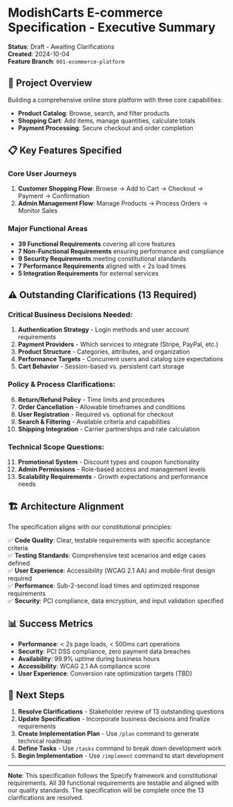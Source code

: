 # ModishCarts E-commerce Specification - Executive Summary

**Status**: Draft - Awaiting Clarifications  
**Created**: 2024-10-04  
**Feature Branch**: `001-ecommerce-platform`

## 🎯 Project Overview

Building a comprehensive online store platform with three core capabilities:
- **Product Catalog**: Browse, search, and filter products
- **Shopping Cart**: Add items, manage quantities, calculate totals
- **Payment Processing**: Secure checkout and order completion

## 📋 Key Features Specified

### Core User Journeys
1. **Customer Shopping Flow**: Browse → Add to Cart → Checkout → Payment → Confirmation
2. **Admin Management Flow**: Manage Products → Process Orders → Monitor Sales

### Major Functional Areas
- **39 Functional Requirements** covering all core features
- **7 Non-Functional Requirements** ensuring performance and compliance
- **9 Security Requirements** meeting constitutional standards
- **7 Performance Requirements** aligned with < 2s load times
- **5 Integration Requirements** for external services

## ⚠️ Outstanding Clarifications (13 Required)

### Critical Business Decisions Needed:
1. **Authentication Strategy** - Login methods and user account requirements
2. **Payment Providers** - Which services to integrate (Stripe, PayPal, etc.)
3. **Product Structure** - Categories, attributes, and organization
4. **Performance Targets** - Concurrent users and catalog size expectations
5. **Cart Behavior** - Session-based vs. persistent cart storage

### Policy & Process Clarifications:
6. **Return/Refund Policy** - Time limits and procedures
7. **Order Cancellation** - Allowable timeframes and conditions
8. **User Registration** - Required vs. optional for checkout
9. **Search & Filtering** - Available criteria and capabilities
10. **Shipping Integration** - Carrier partnerships and rate calculation

### Technical Scope Questions:
11. **Promotional System** - Discount types and coupon functionality
12. **Admin Permissions** - Role-based access and management levels
13. **Scalability Requirements** - Growth expectations and performance needs

## 🏗️ Architecture Alignment

The specification aligns with our constitutional principles:

✅ **Code Quality**: Clear, testable requirements with specific acceptance criteria  
✅ **Testing Standards**: Comprehensive test scenarios and edge cases defined  
✅ **User Experience**: Accessibility (WCAG 2.1 AA) and mobile-first design required  
✅ **Performance**: Sub-2-second load times and optimized response requirements  
✅ **Security**: PCI compliance, data encryption, and input validation specified

## 📊 Success Metrics

- **Performance**: < 2s page loads, < 500ms cart operations
- **Security**: PCI DSS compliance, zero payment data breaches
- **Availability**: 99.9% uptime during business hours
- **Accessibility**: WCAG 2.1 AA compliance score
- **User Experience**: Conversion rate optimization targets (TBD)

## 🚀 Next Steps

1. **Resolve Clarifications** - Stakeholder review of 13 outstanding questions
2. **Update Specification** - Incorporate business decisions and finalize requirements
3. **Create Implementation Plan** - Use `/plan` command to generate technical roadmap
4. **Define Tasks** - Use `/tasks` command to break down development work
5. **Begin Implementation** - Use `/implement` command to start development

---

**Note**: This specification follows the Specify framework and constitutional requirements. All 39 functional requirements are testable and aligned with our quality standards. The specification will be complete once the 13 clarifications are resolved.